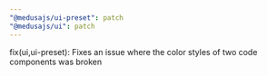 ```yaml
---
"@medusajs/ui-preset": patch
"@medusajs/ui": patch
---
```


fix(ui,ui-preset): Fixes an issue where the color styles of two code components was broken
